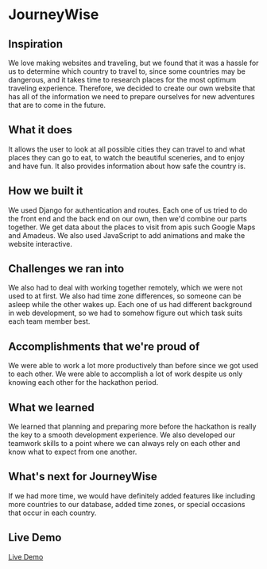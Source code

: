 # JourneyWise

## Inspiration
We love making websites and traveling, but we found that it was a hassle for us to determine which country to travel to, since some countries may be dangerous, and it takes time to research places for the most optimum traveling experience. Therefore, we decided to create our own website that has all of the information we need to prepare ourselves for new adventures that are to come in the future. 
## What it does
It allows the user to look at all possible cities they can travel to and what places they can go to eat, to watch the beautiful sceneries, and to enjoy and have fun. It also provides information about how safe the country is.
## How we built it
We used Django for authentication and routes. Each one of us tried to do the front end and the back end on our own, then we'd combine our parts together. We get data about the places to visit from apis such Google Maps and Amadeus. We also used JavaScript to add animations and make the website interactive.
## Challenges we ran into
We also had to deal with working together remotely, which we were not used to at first. We also had time zone differences, so someone can be asleep while the other wakes up. Each one of us had different background in web development, so we had to somehow figure out which task suits each team member best.
## Accomplishments that we're proud of
We were able to work a lot more productively than before since we got used to each other. We were able to accomplish a lot of work despite us only knowing each other for the hackathon period.
## What we learned
We learned that planning and preparing more before the hackathon is really the key to a smooth development experience. We also developed our teamwork skills to a point where we can always rely on each other and know what to expect from one another.
## What's next for JourneyWise
If we had more time, we would have definitely added features like including more countries to our database, added time zones, or special occasions that occur in each country.

## Live Demo
[Live Demo](https://sqwatato.pythonanywhere.com/)
